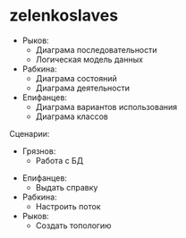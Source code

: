 # zelenkoslaves

- Рыков:
  - Диаграма последовательности
  + Логическая модель данных
- Рабкина:
  - Диаграма состояний
  + Диаграма деятельности
- Епифанцев:
  - Диаграма вариантов использования
  + Диаграма классов
  
Сценарии:
- Грязнов:
  - Работа с БД
+ Епифанцев:
  - Выдать справку
+ Рабкина:
  - Настроить поток
+ Рыков:
  - Создать топологию
